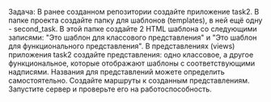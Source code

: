 Задача:
В ранее созданном репозитории создайте приложение task2.
В папке проекта создайте папку для шаблонов (templates), в ней ещё одну - second_task.
В этой папке создайте 2 HTML шаблона со следующими записями: "Это шаблон для классового представления" и "Это шаблон для функционального представления".
В представлениях (views) приложения task2 создайте представления: одно классовое, а другое функциональное, которые отображают шаблоны с соответствующими надписями. Названия для представлений можете определить самостоятельно.
Создайте маршруты к созданным представлениям.
Запустите сервер и проверьте его на работоспособность.
